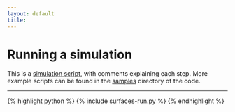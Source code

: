 ```yaml
---
layout: default
title:
---
```



Running a simulation
====================

This is a [simulation script](http://github.com/gfrd/gfrd/tree/develop/samples/surfaces/run.py),
with comments explaining each step. More example scripts can be 
found in the [samples](http://github.com/gfrd/gfrd/tree/develop/samples) directory of the code.


---------------------------------------

{% highlight python %}
{% include surfaces-run.py %}
{% endhighlight %}



